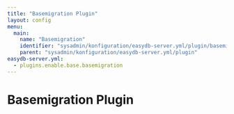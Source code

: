 ```yaml
---
title: "Basemigration Plugin"
layout: config
menu:
  main:
    name: "Basemigration"
    identifier: "sysadmin/konfiguration/easydb-server.yml/plugin/basemigration"
    parent: "sysadmin/konfiguration/easydb-server.yml/plugin"
easydb-server.yml:
  - plugins.enable.base.basemigration
---
```

# Basemigration Plugin
